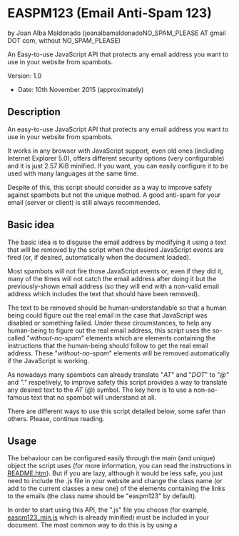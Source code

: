 EASPM123 (Email Anti-Spam 123) 
============================== 
by Joan Alba Maldonado (joanalbamaldonadoNO_SPAM_PLEASE AT gmail DOT com, without NO_SPAM_PLEASE)

An Easy-to-use JavaScript API that protects any email address you want to use in your website from spambots.

Version: 1.0 
- Date: 10th November 2015 (approximately)


## Description

An easy-to-use JavaScript API that protects any email address you want to use in your website from spambots.

It works in any browser with JavaScript support, even old ones (including Internet Explorer 5.0), offers different security options (very configurable) and it is just 2.57 KiB minified. If you want, you can easily configure it to be used with many languages at the same time.

Despite of this, this script should consider as a way to improve safety against spambots but not the unique method. A good anti-spam for your email (server or client) is still always recommended.


## Basic idea

The basic idea is to disguise the email address by modifying it using a text that will be removed by the script when the desired JavaScript events are fired (or, if desired, automatically when the document loaded).

Most spambots will not fire those JavaScript events or, even if they did it, many of the times will not catch the email address after doing it but the previously-shown email address  (so they will end with a non-valid email address which includes the text that should have been removed).

The text to be removed should be human-understandable so that a human being could figure out the real email in the case that JavaScript was disabled or something failed. Under these circumstances, to help any human-being to figure out the real email address, this script uses the so-called "_without-no-spam_" elements which are elements containing the instructions that the human-being should follow to get the real email address. These "_without-no-spam_" elements will be removed automatically if the JavaScript is working.

As nowadays many spambots can already translate "_AT_" and "_DOT_" to _"@"_ and _"."_ respetively, to improve safety this script provides a way to translate any desired text to the _AT_ (_@_) symbol. The key here is to use a non-so-famous text that no spambot will understand at all.

There are different ways to use this script detailed below, some safer than others. Please, continue reading.



## Usage

The behaviour can be configured easily through the main (and unique) object the script uses (for more information, you can read the instructions in [README.htm](README.html)). But if you are lazy, although it would be less safe, you just need to include the .js file in your website and change the class name (or add to the current classes a new one) of the **<a>** elements containing the links to the emails (the class name should be "easpm123" by default).

In order to start using this API, the ".js" file you choose (for example, [easpm123_min.js](easpm123_min.js) which is already minified) must be included in your document. The most common way to do this is by using a **<SCRIPT>** tag:
```html
<script src="easpm123_min.js" type="text/javascript" language="javascript"></script>
```

If we decide to use the main (and unique) object (recommended for improving safety), this is how it looks like:

```javascript
EASPM123
(
	autoLoad
	//Note: Next values can be set to null for default or use [] if you don't want any:
	linkClasses:strings_array,
	withoutNoSpamLabelClasses:strings_array,
	linkIDs:strings_array,
	withoutNoSpamLabelIDs:strings_array,
	textsToClear:strings_array,
	atSymbolAliases:strings_array,
	eventNames:strings_array //.
);
```	

The parameters accepted are the following ones:

| Parameter					| Type				| Default value							| Mandatory?| Description																																																													|
| --------------------------| ----------------- |-------------------------------------- | --------- | ------------------------------------------------------------------------------------------------------------------------------------------------------------------------------------------------------------------------------------------------------------- |
| autoLoad					| boolean			| true									| No		| If set to true, the script will be loaded automatically (the **run** method will not be needed to be called) when the document is ready.																														|
| linkClasses				| array of strings	| ["easpm123"]							| No		| Class names used by the **<a>** tags (which contain a link to an email address) that will be affected.																																						|
| withoutNoSpamLabelClasses	| array of strings	| ["easpm123_label"]					| No		| Class names of the "_without-no-spam_" elements that will be removed.																																															|
| linkIDs					| array of strings	| ["easpm123"]							| No		| IDs used by the **<a>** tags (which contain a link to an email address) that will be affected.																																								|
| withoutNoSpamLabelIDs		| array of strings	| ["easpm123_label"]					| No		| IDs used by the "_without-no-spam_" elements that will be removed.																																															|
| textsToClear				| array of strings	| ["NO_SPAM_WELCOME"]					| No		| Texts to be cleared (case sensitive).																																																							|
| atSymbolAliases			| array of strings	| ["{*AT_HERE*}"]						| No		| Texts that will be replaced by the _AT_ (_@_) symbol.																																																			|
| eventNames				| array of strings	| ["mouseover", "click", "touchstart"]	| No		| Events that will fire the script. Those events will be attached to all affected **<a>** tags (which contain a link to an email address) and also to all the affected "_without-no-spam_" elements.  Use an empty array to do it automatically without events.	|

Note that, except for the first parameter (**autoLoad**), all the rest of parameter can accept the **null** value if we want to use their default value or can also accept an empty array (**[]** value) in the case that we do not want any value at all. In the case of the last parameter (**eventNames**), using an empty array will force the script to run its magic automatically (without having to fire any event).

If the **autoLoad** parameter is set to false, the **run** method will have to be called manually when desired. This method accepts the same parameters as the main object except the first one. Read below to see an example showing how to use it.

	
### Example 1 - Easiest way (not so safe), with just HTML: 

This way, any **<a>** tag whose **id** or **class** property is **easpm123**, will be affected. The default text to remove from the email will be "NO_SPAM_WELCOME" and the "{*AT_HERE*}" will be replaced by the _AT_ (_@_) symbol.

The text inside of the elements whose **id** or **class** property is **easpm123_label** will be removed automatically when the page loads.

The real email address will be shown when the user is over or click or taps the email link (the **<a>** tag described above).


#### HTML:
```html
	<a id="easpm123" href="mailto:email{*AT_HERE*}NO_SPAM_WELCOMEexample.com">email{*AT_HERE*}<del style="text-decoration:line-through;"><s>NO_SPAM_WELCOME</s></del>example.com</a>
	<span id="easpm123_label">(without NO_SPAM_WELCOME)</span>
	(PUT THE MOUSE CURSOR OVER THE EMAILS OR CLICK/TAP THEM!)
```


### Example 2 - Very easy way (safer), with HTML and a bit of JavaScript:

#### HTML:

		

	


## Final comments

Following the instructions and some guidelines (included inside the package), the email addresses should be human-understandable even when JavaScript is disabled.

If you are tired of being spammed, you should try this little script (with an email address which spambots don't know yet!).


## License

Forbidden to use without keeping the author's name and copyright clauses. For non-commercial purposes only (unless you contact me and pay for a license).